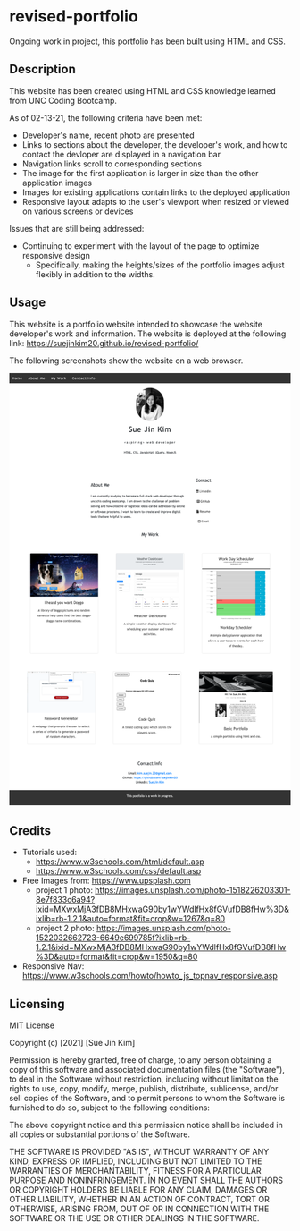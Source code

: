# revised-portfolio
Ongoing work in project, this portfolio has been built using HTML and CSS.

## Description
This website has been created using HTML and CSS knowledge learned from UNC Coding Bootcamp.

As of 02-13-21, the following criteria have been met:
* Developer's name, recent photo are presented
* Links to sections about the developer, the developer's work, and how to contact the devloper are displayed in a navigation bar
* Navigation links scroll to corresponding sections
* The image for the first application is larger in size than the other application images
* Images for existing applications contain links to the deployed application
* Responsive layout adapts to the user's viewport when resized or viewed on various screens or devices


Issues that are still being addressed: 
* Continuing to experiment with the layout of the page to optimize responsive design
    * Specifically, making the heights/sizes of the portfolio images adjust flexibly in addition to the widths.

## Usage
This website is a portfolio website intended to showcase the website developer's work and information. The website is deployed at the following link: https://suejinkim20.github.io/revised-portfolio/

The following screenshots show the website on a web browser.

![Screen Shot 1](assets/images/webpage-screenshot.png)





## Credits

* Tutorials used:
    * https://www.w3schools.com/html/default.asp
    * https://www.w3schools.com/css/default.asp
* Free Images from: https://www.upsplash.com
    * project 1 photo: https://images.unsplash.com/photo-1518226203301-8e7f833c6a94?ixid=MXwxMjA3fDB8MHxwaG90by1wYWdlfHx8fGVufDB8fHw%3D&ixlib=rb-1.2.1&auto=format&fit=crop&w=1267&q=80
    * project 2 photo: https://images.unsplash.com/photo-1522032662723-6649e699785f?ixlib=rb-1.2.1&ixid=MXwxMjA3fDB8MHxwaG90by1wYWdlfHx8fGVufDB8fHw%3D&auto=format&fit=crop&w=1950&q=80
* Responsive Nav: https://www.w3schools.com/howto/howto_js_topnav_responsive.asp

## Licensing

MIT License

Copyright (c) [2021] [Sue Jin Kim]

Permission is hereby granted, free of charge, to any person obtaining a copy of this software and associated documentation files (the "Software"), to deal in the Software without restriction, including without limitation the rights to use, copy, modify, merge, publish, distribute, sublicense, and/or sell copies of the Software, and to permit persons to whom the Software is furnished to do so, subject to the following conditions:

The above copyright notice and this permission notice shall be included in all copies or substantial portions of the Software.

THE SOFTWARE IS PROVIDED "AS IS", WITHOUT WARRANTY OF ANY KIND, EXPRESS OR IMPLIED, INCLUDING BUT NOT LIMITED TO THE WARRANTIES OF MERCHANTABILITY, FITNESS FOR A PARTICULAR PURPOSE AND NONINFRINGEMENT. IN NO EVENT SHALL THE AUTHORS OR COPYRIGHT HOLDERS BE LIABLE FOR ANY CLAIM, DAMAGES OR OTHER LIABILITY, WHETHER IN AN ACTION OF CONTRACT, TORT OR OTHERWISE, ARISING FROM, OUT OF OR IN CONNECTION WITH THE SOFTWARE OR THE USE OR OTHER DEALINGS IN THE SOFTWARE.

